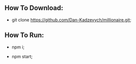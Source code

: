 ## How To Download:

* git clone https://github.com/Dan-Kadzevych/millionaire.git;

## How To Run:

* npm i;

* npm start;
